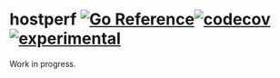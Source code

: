 # hostperf [![Go Reference](https://img.shields.io/badge/go-pkg-00ADD8)](https://pkg.go.dev/github.com/go-faster/hostperf#section-documentation)[![codecov](https://img.shields.io/codecov/c/github/go-faster/hostperf?label=cover)](https://codecov.io/gh/go-faster/hostperf)[![experimental](https://img.shields.io/badge/-experimental-blueviolet)](https://go-faster.org/docs/projects/status#experimental)

Work in progress.
